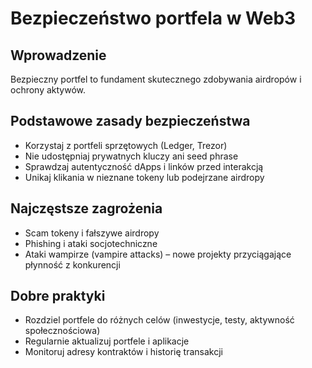 # Bezpieczeństwo portfela w Web3

## Wprowadzenie
Bezpieczny portfel to fundament skutecznego zdobywania airdropów i ochrony aktywów.

## Podstawowe zasady bezpieczeństwa
- Korzystaj z portfeli sprzętowych (Ledger, Trezor)  
- Nie udostępniaj prywatnych kluczy ani seed phrase  
- Sprawdzaj autentyczność dApps i linków przed interakcją  
- Unikaj klikania w nieznane tokeny lub podejrzane airdropy  

## Najczęstsze zagrożenia
- Scam tokeny i fałszywe airdropy  
- Phishing i ataki socjotechniczne  
- Ataki wampirze (vampire attacks) – nowe projekty przyciągające płynność z konkurencji  

## Dobre praktyki
- Rozdziel portfele do różnych celów (inwestycje, testy, aktywność społecznościowa)  
- Regularnie aktualizuj portfele i aplikacje  
- Monitoruj adresy kontraktów i historię transakcji
